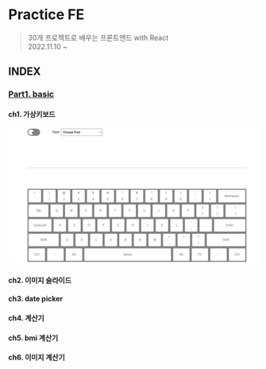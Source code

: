 # Practice FE
> 30개 프로젝트로 배우는 프론트엔드 with React<br />
> 2022.11.10 ~

## INDEX
### [Part1. basic](./part1/README.md)
#### ch1. 가상키보드
![](./img/part1-01-virtual-keyboard.gif)
#### ch2. 이미지 슬라이드
#### ch3. date picker
#### ch4. 계산기
#### ch5. bmi 계산기
#### ch6. 이미지 계산기